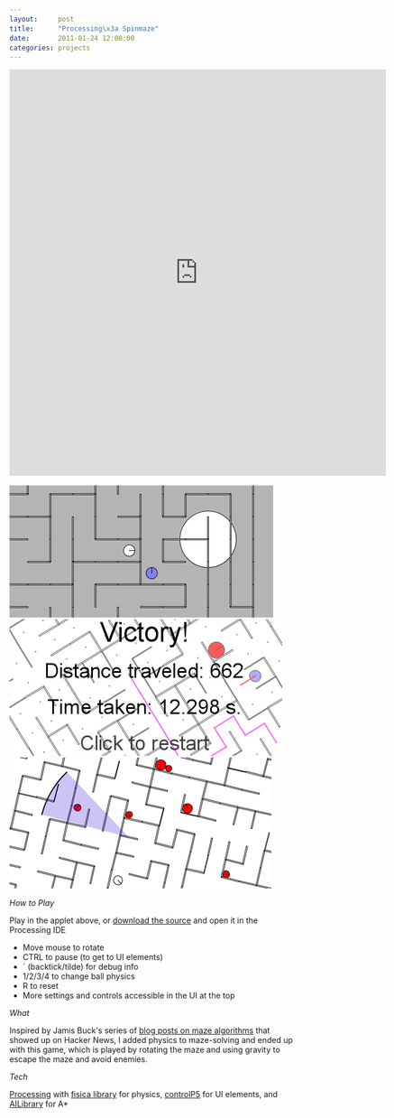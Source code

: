 ```yaml
---
layout:     post
title:      "Processing\x3a Spinmaze"
date:       2011-01-24 12:00:00
categories: projects
---
```


<iframe width="668" height="720" scrolling="no" frameborder="0" src="http://www.openprocessing.org/sketch/46412/embed/?width=640&height=640&border=true"></iframe>

[![Initial state][thumb1]][img1] [![Victory + debug][thumb2]][img2] [![Big maze + enemies][thumb3]][img3]

*How to Play*

Play in the applet above, or [download the source][src] and open it in the
Processing IDE

* Move mouse to rotate
* CTRL to pause (to get to UI elements)
* ` (backtick/tilde) for debug info
* 1/2/3/4 to change ball physics
* R to reset
* More settings and controls accessible in the UI at the top

*What*

Inspired by Jamis Buck's series of [blog posts on maze algorithms][mazes] that
showed up on Hacker News, I added physics to maze-solving and ended up with
this game, which is played by rotating the maze and using gravity to escape the
maze and avoid enemies.

*Tech*

[Processing][proc] with [fisica library][fisica] for physics, [controlP5][cp5]
for UI elements, and [AILibrary][ailib] for A*


[thumb1]: /assets/images/spinmaze/1_thumb.png "Initial state"
[thumb2]: /assets/images/spinmaze/2_thumb.png "Victory + debug"
[thumb3]: /assets/images/spinmaze/3_thumb.png "Big maze + enemies"
[img1]: /assets/images/spinmaze/initial_state.png
[img2]: /assets/images/spinmaze/victory_debug.png
[img3]: /assets/images/spinmaze/bigmaze_enemies.png
[src]: /assets/projects/spinmaze/spinmaze.zip
[mazes]: http://weblog.jamisbuck.org/2011/2/7/maze-generation-algorithm-recap
[proc]: http://processing.org/
[fisica]: http://www.ricardmarxer.com/fisica/
[cp5]: http://www.sojamo.de/libraries/controlP5/
[ailib]: http://www.robotacid.com/PBeta/AILibrary/Pathfinder/index.html
